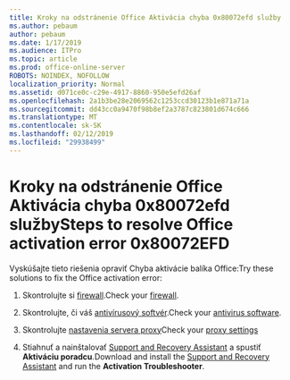 ```yaml
---
title: Kroky na odstránenie Office Aktivácia chyba 0x80072efd služby
ms.author: pebaum
author: pebaum
ms.date: 1/17/2019
ms.audience: ITPro
ms.topic: article
ms.prod: office-online-server
ROBOTS: NOINDEX, NOFOLLOW
localization_priority: Normal
ms.assetid: d071ce0c-c29e-4917-8860-950e5efd26af
ms.openlocfilehash: 2a1b3be28e2069562c1253ccd30123b1e871a71a
ms.sourcegitcommit: dd43cc0a9470f98b8ef2a3787c823801d674c666
ms.translationtype: MT
ms.contentlocale: sk-SK
ms.lasthandoff: 02/12/2019
ms.locfileid: "29938499"
---
```

# <a name="steps-to-resolve-office-activation-error-0x80072efd"></a><span data-ttu-id="f5942-102">Kroky na odstránenie Office Aktivácia chyba 0x80072efd služby</span><span class="sxs-lookup"><span data-stu-id="f5942-102">Steps to resolve Office activation error 0x80072EFD</span></span>


<span data-ttu-id="f5942-103">Vyskúšajte tieto riešenia opraviť Chyba aktivácie balíka Office:</span><span class="sxs-lookup"><span data-stu-id="f5942-103">Try these solutions to fix the Office activation error:</span></span>
  
1. <span data-ttu-id="f5942-104">Skontrolujte si [firewall](https://support.office.com/article/0d23d3c0-c19c-4b2f-9845-5344fedc4380#BKMK_CheckFirewall).</span><span class="sxs-lookup"><span data-stu-id="f5942-104">Check your [firewall](https://support.office.com/article/0d23d3c0-c19c-4b2f-9845-5344fedc4380#BKMK_CheckFirewall).</span></span>
    
2. <span data-ttu-id="f5942-105">Skontrolujte, či váš [antivírusový softvér](https://support.office.com/article/0d23d3c0-c19c-4b2f-9845-5344fedc4380#BKMK_CheckAV).</span><span class="sxs-lookup"><span data-stu-id="f5942-105">Check your [antivirus software](https://support.office.com/article/0d23d3c0-c19c-4b2f-9845-5344fedc4380#BKMK_CheckAV).</span></span>
    
3. <span data-ttu-id="f5942-106">Skontrolujte [nastavenia servera proxy](https://support.office.com/article/0d23d3c0-c19c-4b2f-9845-5344fedc4380#BKMK_CheckProxy)</span><span class="sxs-lookup"><span data-stu-id="f5942-106">Check your [proxy settings](https://support.office.com/article/0d23d3c0-c19c-4b2f-9845-5344fedc4380#BKMK_CheckProxy)</span></span>
    
4. <span data-ttu-id="f5942-107">Stiahnuť a nainštalovať [Support and Recovery Assistant](https://aka.ms/SARA-OfficeActivation-Alchemy) a spustiť **Aktiváciu poradcu**.</span><span class="sxs-lookup"><span data-stu-id="f5942-107">Download and install the [Support and Recovery Assistant](https://aka.ms/SARA-OfficeActivation-Alchemy) and run the **Activation Troubleshooter**.</span></span>
    

